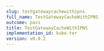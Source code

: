 ```yaml
---
slug: testgatewaycachewithipns
full_name: TestGatewayCacheWithIPNS
outcome: pass
title: TestGatewayCacheWithIPNS
implementation_id: kubo-ter
version: v0.0.2
---
```


